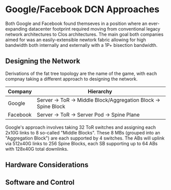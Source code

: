 # Google/Facebook DCN Approaches

Both Google and Facebook found themseves in a position where an ever-expanding datacenter footprint required moving from conventional legacy network architectures to Clos architectures. The main goal both companies aimed for was an easily-extensible newtork fabric allowing for high bandwidth both internally and externally with a 1P+ bisection bandwidth. 

## Designing the Network

Derivations of the fat tree topology are the name of the game, with each compnay taking a different approach to designing the network.

| Company  | Hierarchy | 
|---|---|
| Google  | Server -> ToR -> Middle Block/Aggregation Block -> Spine Block  |  
| Facebook | Server -> ToR -> Server Pod -> Spine Plane  |  

Google's approach involves taking 32 ToR switches and assigning each 2x10G links to 8 so-called "Middle Blocks". These 8 MBs (grouped into an "Aggregation Block") are each supported by 4 switches. The ABs will uplink via 512x40G links to 256 Spine Blocks, each SB supporting up to 64 ABs with 128x40G total downlinks. 
 
## Hardware Considerations

## Software and Control
